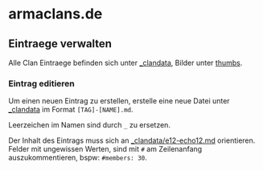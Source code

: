 armaclans.de
============


## Eintraege verwalten

Alle Clan Eintraege befinden sich unter [_clandata](_clandata), Bilder unter [thumbs](thumbs).

### Eintrag editieren

Um einen neuen Eintrag zu erstellen, erstelle eine neue Datei unter [_clandata](_clandata) im Format `[TAG]-[NAME].md`.

Leerzeichen im Namen sind durch `_` zu ersetzen.

Der Inhalt des Eintrags muss sich an [_clandata/e12-echo12.md](_clandata/e12-echo12.md) orientieren. Felder mit ungewissen Werten, sind mit `#` am Zeilenanfang auszukommentieren, bspw: `#members: 30`.
